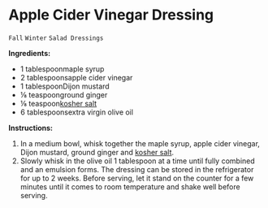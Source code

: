 # Apple Cider Vinegar Dressing

`Fall` `Winter` `Salad Dressings`

**Ingredients:**

- 1 tablespoonmaple syrup
- 2 tablespoonsapple cider vinegar
- 1 tablespoonDijon mustard
- ⅛ teaspoonground ginger
- ⅛ teaspoon[kosher salt](https://www.acouplecooks.com/what-is-kosher-salt/)
- 6 tablespoonsextra virgin olive oil

**Instructions:**

1. In a medium bowl, whisk together the maple syrup, apple cider vinegar, Dijon mustard, ground ginger and [kosher salt](https://www.acouplecooks.com/what-is-kosher-salt/). 
2. Slowly whisk in the olive oil 1 tablespoon at a time until fully combined and an emulsion forms. The dressing can be stored in the refrigerator for up to 2 weeks. Before serving, let it stand on the counter for a few minutes until it comes to room temperature and shake well before serving.

